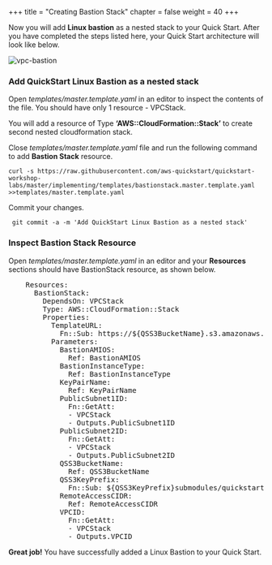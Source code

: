 +++
title = "Creating Bastion Stack"
chapter = false
weight = 40
+++

Now you will add **Linux bastion** as a nested stack to your Quick Start. After you have completed the steps listed here, your Quick Start architecture will look like below.

![vpc-bastion](/images/vpc-bastion.png)

### Add QuickStart Linux Bastion as a nested stack

Open _templates/master.template.yaml_ in an editor to inspect the contents of the file. You should have only 1 resource - VPCStack.

You will add a resource of Type **‘AWS::CloudFormation::Stack’** to create second nested cloudformation stack.

Close _templates/master.template.yaml_ file and run the following command to add **Bastion Stack** resource.

```
curl -s https://raw.githubusercontent.com/aws-quickstart/quickstart-workshop-labs/master/implementing/templates/bastionstack.master.template.yaml >>templates/master.template.yaml
```

Commit your changes.

` git commit -a -m 'Add QuickStart Linux Bastion as a nested stack'`

### Inspect Bastion Stack Resource

Open _templates/master.template.yaml_ in an editor and your **Resources** sections should have BastionStack resource, as shown below.

<pre>
	Resources:
	  BastionStack:
	    DependsOn: VPCStack
	    Type: AWS::CloudFormation::Stack
	    Properties:
	      TemplateURL:
	        Fn::Sub: https://${QSS3BucketName}.s3.amazonaws.com/${QSS3KeyPrefix}submodules/quickstart-linux-bastion/templates/linux-bastion.template
	      Parameters:
	        BastionAMIOS:
	          Ref: BastionAMIOS
	        BastionInstanceType:
	          Ref: BastionInstanceType
	        KeyPairName:
	          Ref: KeyPairName
	        PublicSubnet1ID:
	          Fn::GetAtt:
	          - VPCStack
	          - Outputs.PublicSubnet1ID
	        PublicSubnet2ID:
	          Fn::GetAtt:
	          - VPCStack
	          - Outputs.PublicSubnet2ID
	        QSS3BucketName:
	          Ref: QSS3BucketName
	        QSS3KeyPrefix:
	          Fn::Sub: ${QSS3KeyPrefix}submodules/quickstart-linux-bastion/
	        RemoteAccessCIDR:
	          Ref: RemoteAccessCIDR
	        VPCID:
	          Fn::GetAtt:
	          - VPCStack
	          - Outputs.VPCID
</pre>

**Great job!** You have successfully added a Linux Bastion to your Quick Start.
